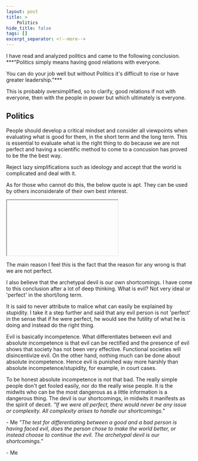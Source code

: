 ```yaml
---
layout: post
title: >
    Politics
hide_title: false
tags: []
excerpt_separator: <!--more-->
---
```

I have read and analyzed politics and came to the following conclusion.
***"Politics simply means having good relations with everyone.

You can do your job well but without Politics it's difficult to rise or have greater leadership."***

This is probably oversimplified, so to clarify, good relations if not with everyone, then with the people in power but which ultimately is everyone.

## Politics

People should develop a critical mindset and consider all viewpoints when evaluating what is good for them, in the short term and the long term. This is essential to evaluate what is the right thing to do because we are not perfect and having a scientific method to come to a concusion has proved to be the the best way.

Reject lazy simplifications such as ideology and accept that the world is complicated and deal with it.

As for those who cannot do this, the below quote is apt. They can be used by others inconsiderate of their own best interest.
<iframe></iframe>

The main reason I feel this is the fact that the reason for any wrong is that we are not perfect.

I also believe that the archetypal devil is our own shortcomings. I have come to this conclusion after a lot of deep thinking. What is evil? Not very ideal or 'perfect' in the short/long term.

It is said to never attribute to malice what can easily be explained by stupidity. I take it a step further and said that any evil person is not 'perfect' in the sense that if he were perfect, he would see the futility of what he is doing and instead do the right thing. 

Evil is basically incompetence. What differentiates between evil and absolute incompetence is that evil can be rectified and the presence of evil shows that society has not been very effective. Functional societies will disincentivize evil. On the other hand, nothing much can be done about absolute incompetence. Hence evil is punished way more harshly than absolute incompetence/stupidity, for example, in court cases.

To be honest absolute incompetence is not that bad. The really simple people don't get fooled easily, nor do the really wise people. It is the midwits who can be the most dangerous as a little information is a dangerous thing. The devil is our shortcomings, in midwits it manifests as the spirit of deceit.
*"If we were all perfect, there would never be any issue or complexity. All complexity arises to handle our shortcomings."*

\- Me
*"The test for differentiating between a good and a bad person is having faced evil, does the person chose to make the world better, or instead choose to continue the evil. The archetypal devil is our shortcomings."*

\- Me
